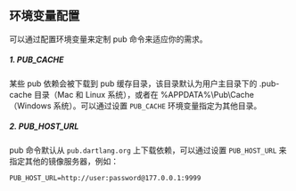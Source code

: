 

## 环境变量配置
可以通过配置环境变量来定制 pub 命令来适应你的需求。

##### 1. PUB_CACHE
某些 pub 依赖会被下载到 pub 缓存目录，该目录默认为用户主目录下的 .pub-cache 目录（Mac 和 Linux 系统），或者在 %APPDATA%\Pub\Cache （Windows 系统）。可以通过设置 `PUB_CACHE` 环境变量指定为其他目录。

##### 2. PUB_HOST_URL
pub 命令默认从 `pub.dartlang.org` 上下载依赖，可以通过设置 `PUB_HOST_URL` 来指定其他的镜像服务器，例如：

`PUB_HOST_URL=http://user:password@177.0.0.1:9999`
